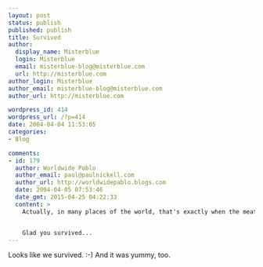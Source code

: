 ```yaml
---
layout: post
status: publish
published: publish
title: Survived
author:
  display_name: Misterblue
  login: Misterblue
  email: misterblue-blog@misterblue.com
  url: http://misterblue.com
author_login: Misterblue
author_email: misterblue-blog@misterblue.com
author_url: http://misterblue.com

wordpress_id: 414
wordpress_url: /?p=414
date: 2004-04-04 11:53:05
categories:
- Blog

comments:
- id: 179
  author: Worldwide Pablo
  author_email: paul@paulnickell.com
  author_url: http://worldwidepablo.blogs.com
  date: 2004-04-05 07:53:46
  date_gmt: 2015-04-25 04:22:33
  content: >
    Actually, in many places of the world, that's exactly when the meat is JUST RIGHT.


    Glad you survived...
---
```

<p>
Looks like we survived.  :-) 
And it was yummy, too.
</p>

